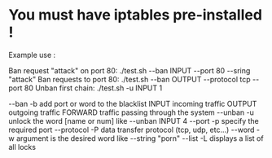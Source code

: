 # You must have iptables pre-installed !

Example use :

Ban request "attack" on port 80:
        ./test.sh --ban INPUT --port 80 --sring "attack"
Ban requests to port 80:
        ./test.sh --ban OUTPUT --protocol tcp --port 80
Unban first chain:
        ./test.sh -u INPUT 1

--ban        -b         add port or word to the blacklist
        INPUT           incoming traffic
        OUTPUT          outgoing traffic
        FORWARD         traffic passing through the system
--unban      -u         unlock the word
        [name or num]               like --unban INPUT 4
--port       -p         specify the required port
--protocol   -P         data transfer protocol (tcp, udp, etc...)
--word       -w         argument is the desired word
                                    like --string "porn"
--list       -L         displays a list of all locks
